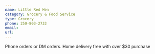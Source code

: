 ```yaml
---
name: Little Red Hen
category: Grocery & Food Service
type: Grocery
phone: 250-803-2733
email: 
url: 
---
```


Phone orders or DM orders. Home delivery free with over $30 purchase